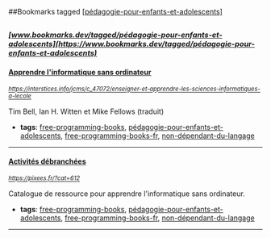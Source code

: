 ##Bookmarks tagged [[pédagogie-pour-enfants-et-adolescents]](https://www.bookmarks.dev?q=[pédagogie-pour-enfants-et-adolescents])

_<sup><sup>[www.bookmarks.dev/tagged/pédagogie-pour-enfants-et-adolescents](https://www.bookmarks.dev/tagged/pédagogie-pour-enfants-et-adolescents)</sup></sup>_
---
#### [Apprendre l'informatique sans ordinateur](https://interstices.info/jcms/c_47072/enseigner-et-apprendre-les-sciences-informatiques-a-lecole)
_<sup>https://interstices.info/jcms/c_47072/enseigner-et-apprendre-les-sciences-informatiques-a-lecole</sup>_

Tim Bell, Ian H. Witten et Mike Fellows (traduit)
* **tags**: [free-programming-books](../tagged/free-programming-books.md), [pédagogie-pour-enfants-et-adolescents](../tagged/pédagogie-pour-enfants-et-adolescents.md), [free-programming-books-fr](../tagged/free-programming-books-fr.md), [non-dépendant-du-langage](../tagged/non-dépendant-du-langage.md)
---
#### [Activités débranchées](https://pixees.fr/?cat=612)
_<sup>https://pixees.fr/?cat=612</sup>_

Catalogue de ressource pour apprendre l'informatique sans ordinateur.
* **tags**: [free-programming-books](../tagged/free-programming-books.md), [pédagogie-pour-enfants-et-adolescents](../tagged/pédagogie-pour-enfants-et-adolescents.md), [free-programming-books-fr](../tagged/free-programming-books-fr.md), [non-dépendant-du-langage](../tagged/non-dépendant-du-langage.md)
---
